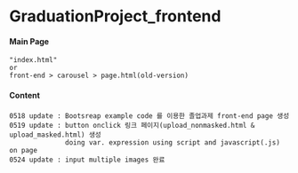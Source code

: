 # GraduationProject_frontend

#### Main Page
    "index.html"
    or
    front-end > carousel > page.html(old-version)

#### Content
    0518 update : Bootsreap example code 를 이용한 졸업과제 front-end page 생성
    0519 update : button onclick 링크 페이지(upload_nonmasked.html & upload_masked.html) 생성
                  doing var. expression using script and javascript(.js) on page
    0524 update : input multiple images 완료
